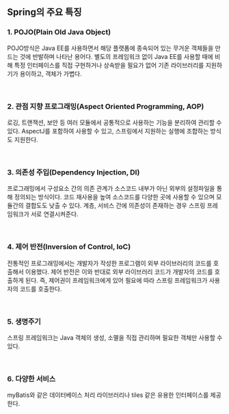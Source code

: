 ## Spring의 주요 특징

### 1. POJO(Plain Old Java Object) 

POJO방식은 Java EE를 사용하면서 해당 플랫폼에 종속되어 있는 무거운 객체들을 만드는 것에 반발하며 나타난 용어다. 별도의 프레임워크 없이 Java EE를 사용할 때에 비해 특정 인터페이스를 직접 구현하거나 상속받을 필요가 없어 기존 라이브러리를 지원하기가 용이하고, 객체가 가볍다.

<br>

### 2. 관점 지향 프로그래밍(Aspect Oriented Programming, AOP)

로깅, 트랜잭션, 보안 등 여러 모듈에서 공통적으로 사용하는 기능을 분리하여 관리할 수 있다. AspectJ를 포함하여 사용할 수 있고, 스프링에서 지원하는 실행에 조합하는 방식도 지원한다.

<br>

### 3. 의존성 주입(Dependency Injection, DI)

프로그래밍에서 구성요소 간의 의존 관계가 소스코드 내부가 아닌 외부의 설정파일을 통해 정의되는 방식이다. 코드 재사용을 높여 소스코드를 다양한 곳에 사용할 수 있으며 모듈간의 결합도도 낮출 수 있다. 계층, 서비스 간에 의존성이 존재하는 경우 스프링 프레임워크가 서로 연결시켜준다.

<br>

### 4. 제어 반전(Inversion of Control, IoC)

전통적인 프로그래밍에서는 개발자가 작성한 프로그램이 외부 라이브러리의 코드를 호출해서 이용했다. 제어 반전은 이와 반대로 외부 라이브러리 코드가 개발자의 코드를 호출하게 된다. 즉, 제어권이 프레임워크에게 있어 필요에 따라 스프링 프레임워크가 사용자의 코드를 호출한다.

<br>

### 5. 생명주기

스프링 프레임워크는 Java 객체의 생성, 소멸을 직접 관리하며 필요한 객체만 사용할 수 있다.

<br>

### 6. 다양한 서비스 

myBatis와 같은 데이터베이스 처리 라이브러리나 tiles 같은 유용한 인터페이스를 제공한다.
